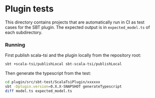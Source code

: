 # Plugin tests

This directory contains projects that are automatically run in CI as test cases for the SBT plugin.
The expected output is in `expected_model.ts` of each subdirectory.

### Running

First publish scala-tsi and the plugin locally from the repository root:
```sh
sbt +scala-tsi/publishLocal sbt-scala-tsi/publishLocal
```

Then generate the typescript from the test:
```sh
cd plugin/src/sbt-test/ScalaTsiPlugin/xxxxxx
sbt -Dplugin.version=0.X.X-SNAPSHOT generateTypescript
diff model.ts expected_model.ts
```